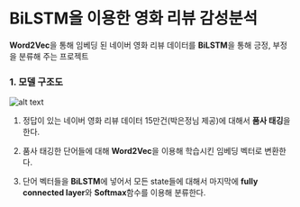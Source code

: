 # BiLSTM을 이용한 영화 리뷰 감성분석
**Word2Vec**을 통해 임베딩 된 네이버 영화 리뷰 데이터를 **BiLSTM**을 통해 긍정, 부정을 분류해 주는 프로젝트
### 1. 모델 구조도
![alt text](https://github.com/MSWon/Sentimental-Analysis/blob/master/pic_1.PNG "Model")

1. 정답이 있는 네이버 영화 리뷰 데이터 15만건(박은정님 제공)에 대해서 **품사 태깅**을 한다.

2. 품사 태깅한 단어들에 대해 **Word2Vec**을 이용해 학습시킨 임베딩 벡터로 변환한다.

3. 단어 벡터들을 **BiLSTM**에 넣어서 모든 state들에 대해서 마지막에 **fully connected layer**와 **Softmax**함수를 이용해 분류한다.
